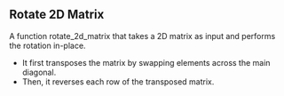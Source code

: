## Rotate 2D Matrix
A function rotate_2d_matrix that takes a 2D matrix as input and performs the rotation in-place.
- It first transposes the matrix by swapping elements across the main diagonal.
- Then, it reverses each row of the transposed matrix.

